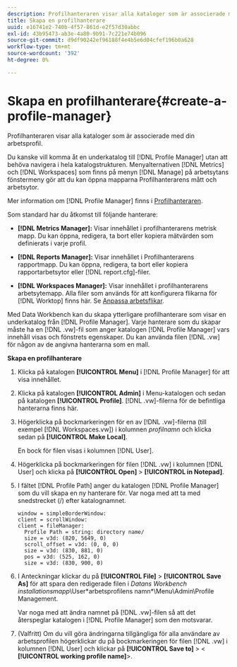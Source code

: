 ```yaml
---
description: Profilhanteraren visar alla kataloger som är associerade med din arbetsprofil.
title: Skapa en profilhanterare
uuid: e16741e2-740b-4f57-861d-e2f57d30abbc
exl-id: 43b95473-ab3e-4a80-9b91-7c221e74b096
source-git-commit: d9df90242ef96188f4e4b5e6d04cfef196b0a628
workflow-type: tm+mt
source-wordcount: '392'
ht-degree: 0%

---
```


# Skapa en profilhanterare{#create-a-profile-manager}

Profilhanteraren visar alla kataloger som är associerade med din arbetsprofil.

Du kanske vill komma åt en underkatalog till [!DNL Profile Manager] utan att behöva navigera i hela katalogstrukturen. Menyalternativen [!DNL Metrics] och [!DNL Workspaces] som finns på menyn [!DNL Manage] på arbetsytans fönstermeny gör att du kan öppna mapparna Profilhanterarens mått och arbetsytor.

Mer information om [!DNL Profile Manager] finns i [Profilhanteraren](https://docs.adobe.com/content/help/en/data-workbench/using/client/ui-analysis-features/cstm-prof-files-mgrs/c-new-prof-mgrs.html).

Som standard har du åtkomst till följande hanterare:

* **[!DNL Metrics Manager]:** Visar innehållet i profilhanterarens metrisk mapp. Du kan öppna, redigera, ta bort eller kopiera mätvärden som definierats i varje profil.
* **[!DNL Reports Manager]:** Visar innehållet i Profilhanterarens rapportmapp. Du kan öppna, redigera, ta bort eller kopiera rapportarbetsytor eller [!DNL report.cfg]-filer.

* **[!DNL Workspaces Manager]:** Visar innehållet i profilhanterarens arbetsytemapp. Alla filer som används för att konfigurera flikarna för [!DNL Worktop] finns här. Se [Anpassa arbetsflikar](../../../../home/c-get-started/c-intf-anlys-ftrs/c-cstm-wktp-tabs/c-cstm-wktp-tabs.md).

Med Data Workbench kan du skapa ytterligare profilhanterare som visar en underkatalog från [!DNL Profile Manager]. Varje hanterare som du skapar måste ha en [!DNL .vw]-fil som anger katalogen [!DNL Profile Manager] vars innehåll visas och fönstrets egenskaper. Du kan använda filen [!DNL .vw] för någon av de angivna hanterarna som en mall.

**Skapa en profilhanterare**

1. Klicka på katalogen **[!UICONTROL Menu]** i [!DNL Profile Manager] för att visa innehållet.
1. Klicka på katalogen **[!UICONTROL Admin]** i Menu-katalogen och sedan på katalogen **[!UICONTROL Profile]**. [!DNL .vw]-filerna för de befintliga hanterarna finns här.
1. Högerklicka på bockmarkeringen för en av [!DNL .vw]-filerna (till exempel [!DNL Workspaces.vw]) i kolumnen *profilnamn* och klicka sedan på **[!UICONTROL Make Local]**.

   En bock för filen visas i kolumnen [!DNL User].

1. Högerklicka på bockmarkeringen för filen [!DNL .vw] i kolumnen [!DNL User] och klicka på **[!UICONTROL Open]** > **[!UICONTROL in Notepad]**.
1. I fältet [!DNL Profile Path] anger du katalogen [!DNL Profile Manager] som du vill skapa en ny hanterare för. Var noga med att ta med snedstrecket (/) efter katalognamnet.

   ```
   window = simpleBorderWindow:
   client = scrollWindow: 
   client = fileManager:
     Profile Path = string: directory name/
     size = v3d: (820, 5649, 0)
     scroll_offset = v3d: (0, 0, 0)
     size = v3d: (830, 881, 0)
     pos = v3d: (525, 162, 0)
     size = v3d: (830, 900, 0)
   ```

1. I Anteckningar klickar du på **[!UICONTROL File]** > **[!UICONTROL Save As]** för att spara den redigerade filen i *Datans Workbench installationsmapp*\User\*arbetsprofilens namn*\Menu\Admin\Profile Management.

   Var noga med att ändra namnet på [!DNL .vw]-filen så att det återspeglar katalogen i [!DNL Profile Manager] som den motsvarar.

1. (Valfritt) Om du vill göra ändringarna tillgängliga för alla användare av arbetsprofilen högerklickar du på bockmarkeringen för filen [!DNL .vw] i kolumnen [!DNL User] och klickar på **[!UICONTROL Save to]** > &lt; **[!UICONTROL working profile name]**>.
